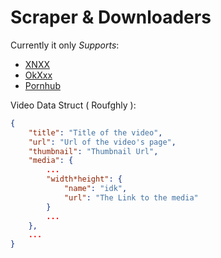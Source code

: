 # Scraper & Downloaders

Currently it only _Supports_:
  - [XNXX](https://xnxx.health/)
  - [OkXxx](https://okxxx2.com/)
  - [Pornhub](https://www.pornhub.com)

Video Data Struct ( Roufghly ):
```json
{
    "title": "Title of the video",
    "url": "Url of the video's page",
    "thumbnail": "Thumbnail Url",
    "media": {
        ...
        "width*height": {
            "name": "idk",
            "url": "The Link to the media"
        }
        ...
    },
    ...
}
```
